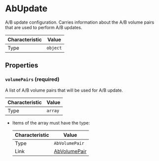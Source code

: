<!-- THIS FILE IS AUTOMATICALLY GENERATED BY DOCBUILDER, DO NOT EDIT MANUALLY! -->

# AbUpdate

A/B update configuration. Carries information about the A/B volume pairs that are used to perform A/B updates.

| Characteristic | Value    |
| -------------- | -------- |
| Type           | `object` |

## Properties

### `volumePairs` **<span>(required)</span>**

A list of A/B volume pairs that will be used for A/B update.

| Characteristic | Value   |
| -------------- | ------- |
| Type           | `array` |

- Items of the array must have the type:

   | Characteristic | Value                             |
   | -------------- | --------------------------------- |
   | Type           | `AbVolumePair`                    |
   | Link           | [AbVolumePair](./AbVolumePair.md) |

